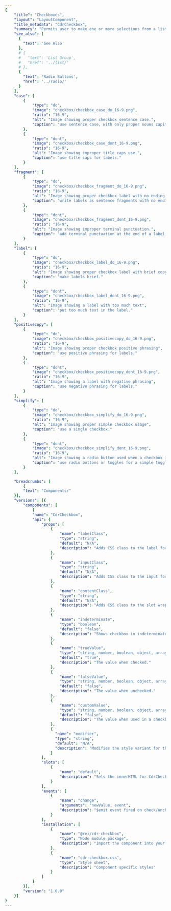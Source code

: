 ```yaml
---
{
    "title": "Checkboxes",
    "layout": "LayoutComponent",
    "title_metadata": "CdrCheckbox",
    "summary": "Permits user to make one or more selections from a list",
    "see_also": [
      {
        "text": 'See Also'
      },
      # {
      #   "text": 'List Group',
      #   "href": '../list/'
      # },
      {
        "text": 'Radio Buttons',
        "href": '../radio/'
      }
    ],
    "case": [
        {
            "type": "do",
            "image": "checkbox/checkbox_case_do_16-9.png",
            "ratio": "16-9",
            "alt": "Image showing proper checkbox sentence case.",
            "caption": "use sentence case, with only proper nouns capitalized."
        },
        {
            "type": "dont",
            "image": "checkbox/checkbox_case_dont_16-9.png",
            "ratio": "16-9",
            "alt": "Image showing improper title caps use.",
            "caption": "use title caps for labels."
        }
    ],
    "fragment": [
        {
            "type": "do",
            "image": "checkbox/checkbox_fragment_do_16-9.png",
            "ratio": "16-9",
            "alt": "Image showing proper checkbox label with no ending punctuation",
            "caption": "write labels as sentence fragments with no ending punctuation."
        },
        {
            "type": "dont",
            "image": "checkbox/checkbox_fragment_dont_16-9.png",
            "ratio": "16-9",
            "alt": "Image showing improper terminal punctuation.",
            "caption": "add terminal punctuation at the end of a label."
        }
    ],
    "label": [
        {
            "type": "do",
            "image": "checkbox/checkbox_label_do_16-9.png",
            "ratio": "16-9",
            "alt": "Image showing proper checkbox label with brief copy",
            "caption": "make labels brief."
        },
        {
            "type": "dont",
            "image": "checkbox/checkbox_label_dont_16-9.png",
            "ratio": "16-9",
            "alt": "Image showing a label with too much text",
            "caption": "put too much text in the label."
        }
    ],
    "positivecopy": [
        {
            "type": "do",
            "image": "checkbox/checkbox_positivecopy_do_16-9.png",
            "ratio": "16-9",
            "alt": "Image showing proper checkbox positive phrasing",
            "caption": "use positive phrasing for labels."
        },
        {
            "type": "dont",
            "image": "checkbox/checkbox_positivecopy_dont_16-9.png",
            "ratio": "16-9",
            "alt": "Image showing a label with negative phrasing",
            "caption": "use negative phrasing for labels."
        }
    ],
    "simplify": [
        {
            "type": "do",
            "image": "checkbox/checkbox_simplify_do_16-9.png",
            "ratio": "16-9",
            "alt": "Image showing proper simple checkbox usage",
            "caption": "use a single checkbox."
        },
        {
            "type": "dont",
            "image": "checkbox/checkbox_simplify_dont_16-9.png",
            "ratio": "16-9",
            "alt": "Image showing a radio button used when a checkbox is preferred",
            "caption": "use radio buttons or toggles for a simple toggle selection."
        }
    ],

    "breadcrumbs": [
        {
        "text": "Components/"
    }],
    "versions": [{
        "components": [
            {
            "name": "CdrCheckbox",
            "api": {
                "props": [
                    {
                        "name": "labelClass",
                        "type": "string",
                        "default": "N/A",
                        "description": "Adds CSS class to the label for custom styles."
                    },
                    {
                        "name": "inputClass",
                        "type": "string",
                        "default": "N/A",
                        "description": "Adds CSS class to the input for custom styles."
                    },
                    {
                        "name": "contentClass",
                        "type": "string",
                        "default": "N/A",
                        "description": "Adds CSS class to the slot wrapper for custom styles."
                    },
                    {
                        "name": "indeterminate",
                        "type": "boolean",
                        "default": "false",
                        "description": "Shows checkbox in indeterminate state. This is a visual-only state with no logic for when to show it."
                    },
                    {
                        "name": "trueValue",
                        "type": "string, number, boolean, object, array, symbol, function",
                        "default": "true",
                        "description": "The value when checked."
                    },
                    {
                        "name": "falseValue",
                        "type": "string, number, boolean, object, array, symbol, function",
                        "default": "false",
                        "description": "The value when unchecked."
                    },
                    {
                        "name": "customValue",
                        "type": "string, number, boolean, object, array, symbol, function",
                        "default": "false",
                        "description": "The value when used in a checkbox group. Replaces `trueValue` and `falseValue`."
                    },
                    {
                      "name": "modifier",
                      "type": "string",
                      "default": "N/A",
                      "description": "Modifies the style variant for this component.  Possible values: { ‘compact’  |  ‘hide-figure’ }"
                    }
                ],
                "slots": [
                    {
                        "name": "default",
                        "description": "Sets the innerHTML for CdrCheckbox. This is the readable text for the <label> element."
                    }
                ],
                "events": [
                    {
                        "name": "change",
                        "arguments": "newValue, event",
                        "description": "$emit event fired on check/uncheck."
                    }
                ],
                "installation": [
                    {
                        "name": "@rei/cdr-checkbox",
                        "type": "Node module package",
                        "description": "Import the component into your project"
                    },
                    {
                        "name": "cdr-checkbox.css",
                        "type": "Style sheet",
                        "description": "Component specific styles"
                    }
                ]
            }
        }],
        "version": "1.0.0"
    }]
}
---
```


<cdr-doc-tabs>
<template slot="Overview">
<cdr-doc-table-of-contents-shell tab-name="Overview">

## Default

Default and standard spacing for checkboxes.

<cdr-doc-example-code-pair :background-toggle="false" repository-href="https://github.com/rei/rei-cedar/tree/18.08.1/src/components/checkbox" sandbox-href="https://codesandbox.io/s/z30opplw43" :model="{ex1: true, ex2: false, ex3: false}" >

```html
<div>
  <cdr-checkbox v-model="ex1">Default checkbox 1</cdr-checkbox>
  <cdr-checkbox v-model="ex2">Default checkbox 2</cdr-checkbox>
  <cdr-checkbox v-model="ex3" disabled>Default checkbox 3</cdr-checkbox>
</div>
```

</cdr-doc-example-code-pair>

## Compact

Compact spacing for checkboxes.

<cdr-doc-example-code-pair :background-toggle="false" repository-href="https://github.com/rei/rei-cedar/tree/18.08.1/src/components/checkbox" sandbox-href="https://codesandbox.io/s/z30opplw43" :model="{ex1: true, ex2: false, ex3: false}">

```html
<div>
  <cdr-checkbox v-model="ex1" modifier="compact">Compact checkbox 1</cdr-checkbox>
  <cdr-checkbox v-model="ex2" modifier="compact">Compact checkbox 2</cdr-checkbox>
  <cdr-checkbox v-model="ex3" disabled modifier="compact">Compact checkbox 3</cdr-checkbox>
</div>
```

</cdr-doc-example-code-pair>

## Indeterminate

Displays status for checkbox group by indicating that some of the sub-selections in a list are selected. Provides user with ability to select or unselect all items in the list’s sub-group.

<cdr-doc-example-code-pair :background-toggle="false" repository-href="https://github.com/rei/rei-cedar/tree/18.08.1/src/components/checkbox" sandbox-href="https://codesandbox.io/s/z30opplw43" :model="{ex1: false}">

```html
<div>
  <cdr-checkbox v-model="ex1" indeterminate>Indeterminate</cdr-checkbox>
</div>
```

</cdr-doc-example-code-pair>

## Custom

Custom styles for checkboxes.

<cdr-doc-example-code-pair :background-toggle="false" repository-href="https://github.com/rei/rei-cedar/tree/18.08.1/src/components/checkbox" sandbox-href="https://codesandbox.io/s/z30opplw43" class="custom-checkbox-example" :model="{ex1: true, ex2: false, ex3: false}">

```html
<div>
  <cdr-checkbox
    v-model="ex1"
    modifier="hide-figure"
    input-class="no-box"
    content-class="no-box__content">Custom checkbox 1</cdr-checkbox>
  <cdr-checkbox
    v-model="ex2"
    modifier="hide-figure"
    input-class="no-box"
    content-class="no-box__content">Custom checkbox 2</cdr-checkbox>
  <cdr-checkbox 
    v-model="ex3"
    modifier="hide-figure"
    input-class="no-box"
    content-class="no-box__content"
    disabled>Custom checkbox 3</cdr-checkbox>
</div>
```

</cdr-doc-example-code-pair>

## Accessibility

To ensure that usage of this component complies with accessibility guidelines:
- Each checkbox must be focusable and keyboard accessible:
  - When the checkbox has focus, the **Space** key changes the selection
  - **Tab** key moves to next element in list 
- Fieldsets (or grouped checkboxes) should be: 
  - Used when associating group of checkboxes
  - Identified or described as a group using a `<legend>` tag 
- Avoid nested fieldsets
- Single checkboxes:
  - May be interchangeable with a toggle 
  - Write labels to be self-explanatory
- Custom checkboxes maintain accessibility requirements. The checkbox icon is only visually hidden and replaced with custom style 

<br/>

This component has compliance with WCAG guidelines by: 

- Wrapping the input in a label element and label is automatically associated with it

<br/>

For more information, review techniques and failures for:
- [WCAG 2.0,  1.3.1 Info and Relationships](https://www.w3.org/WAI/WCAG21/Understanding/info-and-relationships.html)
- [WCAG 2.0,  3.3.2 Labels and Instructions](https://www.w3.org/WAI/WCAG21/Understanding/labels-or-instructions.html)


</cdr-doc-table-of-contents-shell>
</template>

<template slot="Design Guidelines">
  <cdr-doc-table-of-contents-shell tab-name="Design Guidelines">

## Use When

- Selecting one or multiple choices from a list
- Selecting options from a list that contains sub-selections
- Choosing &quot;yes&quot; or &quot;no&quot; when there is a single option (stand-alone checkbox)
- Viewing all available options is needed
- Comparing between a list of selections is desired

### Don't use when

- Selecting from a list when only one choice is allowed. Instead, use [Radio Buttons](../radio/)

## Content

When using checkboxes in a list:

 - Use a logical order,  whether it’s alphabetical, numerical, or time-based
 - Labels should have approximately equal length
 - Clearly communicate the effect of selecting the option
 - Provide a link or include a subtitle for more information. Don’t rely on tooltips to explain a checkbox

<br/>

Checkbox labels should:

 - Start with a capital letter
 - Use sentence case
 - Use positive phrasing; so the label describes the selected state
 - Avoid long labels
 - Be written as sentence fragments
 - No terminal punctuation

<br/>

### Do/Don't

<do-dont :examples="$page.frontmatter.case" />

<do-dont :examples="$page.frontmatter.label" />

<do-dont :examples="$page.frontmatter.positivecopy" />

<do-dont :examples="$page.frontmatter.fragment" />

## Behavior

Checkboxes work independently from each other:

 - Selecting one checkbox shouldn’t change the selection status of another checkbox in the list
 - When parent checkbox is used for a bulk selection action, all child checkbox items will be selected or not selected
 - Use a standalone checkbox for a simple toggle selection. Don’t use radio buttons or toggles

<br/>

<do-dont :examples="$page.frontmatter.simplify" />

## Resources

 - WebAIM: [Semantic Structure: Using Lists Correctly](https://webaim.org/techniques/semanticstructure/)

  </cdr-doc-table-of-contents-shell>
</template>

<template slot="API">
<cdr-doc-table-of-contents-shell>

## Props

<cdr-doc-api type="prop" :api-data="$page.frontmatter.versions[0].components[0].api.props" />


## Slots

<cdr-doc-api type="slot" :api-data="$page.frontmatter.versions[0].components[0].api.slots" />

## Events

<cdr-doc-api type="event" :api-data="$page.frontmatter.versions[0].components[0].api.events" />

## Installation

Resources are available within the [CdrCheckbox package:](https://www.npmjs.com/search?q=cdr-checkbox)

- Component: `@rei/cdr-checkbox`
- Component styles: `cdr-checkbox.css`

<br/>

To incorporate the required assets for a component, use the following steps:

### 1. Install using NPM

Install the **CdrCheckbox** package using `npm` in your terminal:

_Terminal_

```bash
npm i -s @rei/cdr-checkbox
```

### 2. Import dependencies

_main.js_

```javascript
// import your required CSS.
import "@rei/cdr-link/dist/cdr-checkbox.css";
```

### 3. Add component to a template

_local.vue_

```vue
<template>
  <cdr-checkbox
    v-model="model"
  >
    True
  </cdr-checkbox>
</template>

<script>
import { CdrCheckbox } from '@rei/cdr-checkbox;
export default {
  ...
  components: {
     CdrCheckbox,
  }
}
</script>
```

## Usage

The **CdrCheckbox** component requires  `v-model`  to track  `:checked`  values.

This example uses  `true-value`  and  `false-value`  props to change what’s saved to the model.

```vue
<template>
  <cdr-checkbox
    v-model="model"
    true-value="checked"
    false-value="unchecked"
  >
    Option 1
  </cdr-checkbox>
</template>
```

Use  `custom-value`  with a shared model to create a checkbox group that will track multiple checkbox values.

```vue
<template>
  <cdr-checkbox
    v-model="groupModel"
    :custom-value="{ value: ‘D’ }"
  >
    Option 1
  </cdr-checkbox>
  <cdr-checkbox
    v-model="groupModel"
    :custom-value="[ 9, 10 ]"
  >
    Option 2
  </cdr-checkbox>
</template>
```

If both values are checked the model would be `[  { value: ‘D’ }, [ 9, 10 ]  ]`. Unchecking either checkbox would remove its value from the model array.

Default checkbox to checked/unchecked state by setting the model in Javascript.

```vue
<template>
  <cdr-checkbox
    v-model="groupModel"
    :custom-value="{ value: ‘D’ }"
  >
    Option 1
  </cdr-checkbox>
  ...
</template>
<script>
  ...
  data() {
    return {
      groupModel: [ { value: ‘D’ } ],
    };
  },
}
</script>
```

Set the `indeterminate` prop to `true` to generate an indeterminate checkbox, which looks different than the default. This is a visual styling only; it does not include any of the functional aspects of an indeterminate checkbox.

```vue
<template>
  <cdr-checkbox
    v-model="groupModel"
    :indeterminate="true"
  >
    Option 1
  </cdr-checkbox>
  ...
</template>
```

### Modifiers

Following variants are available to the `cdr-checkbox` modifier attribute: 
| Value | Description            |
|:------|:-----------------------|
| 'compact'  | Sets the spacing for smaller screen sizes |
| 'hide-figure'  | Hides the checkbox icon |

<br/>

Use the `hide-figure` modifier to hide the checkbox itself, which leaves the text label as the clickable element. Add appropriate custom styles to convey selected and unselected states.

```vue
<template>
  <cdr-checkbox
    v-model="model"
    name="model"
    value="model"
    modifier="hide-figure"
    input-class="no-box"
    content-class="no-box__content"
  >
    Add to cart
  </cdr-checkbox>
</template>

<style>
.no-box:checked ~ .no-box__content {
   color: green;

   &::after {
     content: '(checked)';
   }
 }
</style>
```

</cdr-doc-table-of-contents-shell>
</template>

<template slot="History">

## 1.0.0

- Supports custom checkbox values
- Hides checkboxes with  `hide-figure`  modifier
- Includes default and compact styling
- Includes indeterminate state visual style
- Git commit reference [(1531860)](https://github.com/rei/rei-cedar/pull/436/commits/15318606570811a6d53549a5335e0943a3463971)

</template>
</cdr-doc-tabs>
